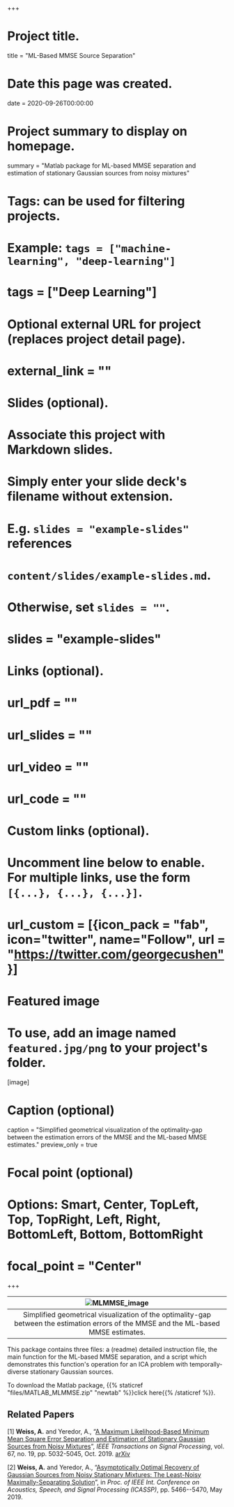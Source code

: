 +++
# Project title.
title = "ML-Based MMSE Source Separation"

# Date this page was created.
date = 2020-09-26T00:00:00

# Project summary to display on homepage.
summary = "Matlab package for ML-based MMSE separation and estimation of stationary Gaussian sources from noisy mixtures"

# Tags: can be used for filtering projects.
# Example: `tags = ["machine-learning", "deep-learning"]`
# tags = ["Deep Learning"]

# Optional external URL for project (replaces project detail page).
# external_link = ""

# Slides (optional).
#   Associate this project with Markdown slides.
#   Simply enter your slide deck's filename without extension.
#   E.g. `slides = "example-slides"` references
#   `content/slides/example-slides.md`.
#   Otherwise, set `slides = ""`.
# slides = "example-slides"

# Links (optional).
# url_pdf = ""
# url_slides = ""
# url_video = ""
# url_code = ""

# Custom links (optional).
#   Uncomment line below to enable. For multiple links, use the form `[{...}, {...}, {...}]`.
# url_custom = [{icon_pack = "fab", icon="twitter", name="Follow", url = "https://twitter.com/georgecushen"}]

# Featured image
# To use, add an image named `featured.jpg/png` to your project's folder.
[image]
  # Caption (optional)
  caption = "Simplified geometrical visualization of the optimality-gap between the estimation errors of the MMSE and the ML-based MMSE estimates."
  preview_only = true
  # Focal point (optional)
  # Options: Smart, Center, TopLeft, Top, TopRight, Left, Right, BottomLeft, Bottom, BottomRight
  # focal_point = "Center"

+++

| ![MLMMSE_image](/img/MLMMSE_image.jpg) |
|:--:|
| Simplified geometrical visualization of the optimality-gap between the estimation errors of the MMSE and the ML-based MMSE estimates. |

This package contains three files: a (readme) detailed instruction file, the main function for the ML-based MMSE separation, and a script which demonstrates this function's operation for an ICA problem with temporally-diverse stationary Gaussian sources.

To download the Matlab package, {{% staticref "files/MATLAB_MLMMSE.zip" "newtab" %}}click here{{% /staticref %}}.


## **Related Papers** ##

[1] **Weiss, A.** and Yeredor, A., “[A Maximum Likelihood-Based Minimum Mean Square Error Separation and Estimation of Stationary Gaussian Sources from Noisy Mixtures](https://ieeexplore.ieee.org/document/8772216)”, _IEEE Transactions on Signal Processing_, vol. 67, no. 19, pp. 5032-5045, Oct. 2019. [arXiv](https://arxiv.org/pdf/1810.09165.pdf)

[2] **Weiss, A.** and Yeredor, A., “[Asymptotically Optimal Recovery of Gaussian Sources from Noisy Stationary Mixtures: The Least-Noisy Maximally-Separating Solution](https://ieeexplore.ieee.org/document/8682761)”, in _Proc. of IEEE Int. Conference on Acoustics, Speech, and Signal Processing (ICASSP)_, pp. 5466--5470, May 2019.
